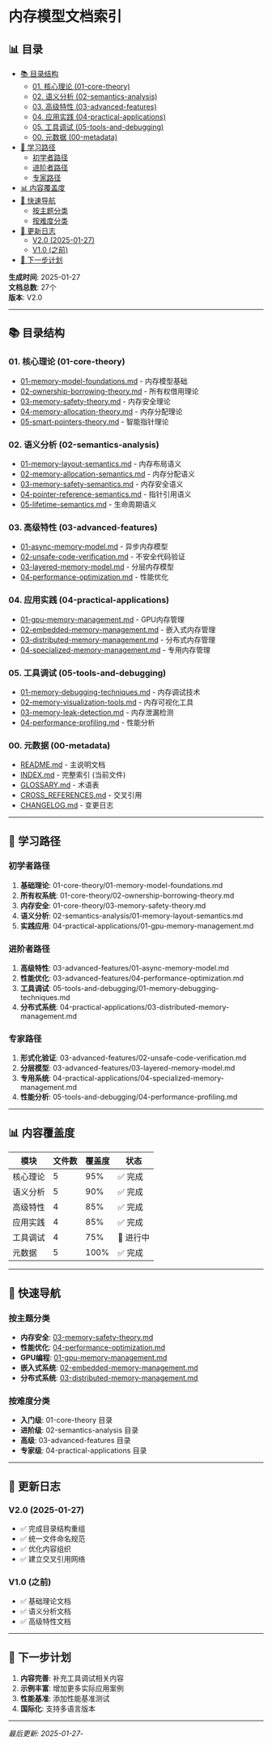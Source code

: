﻿# 内存模型文档索引


## 📊 目录

- [📚 目录结构](#目录结构)
  - [01. 核心理论 (01-core-theory)](#01-核心理论-01-core-theory)
  - [02. 语义分析 (02-semantics-analysis)](#02-语义分析-02-semantics-analysis)
  - [03. 高级特性 (03-advanced-features)](#03-高级特性-03-advanced-features)
  - [04. 应用实践 (04-practical-applications)](#04-应用实践-04-practical-applications)
  - [05. 工具调试 (05-tools-and-debugging)](#05-工具调试-05-tools-and-debugging)
  - [00. 元数据 (00-metadata)](#00-元数据-00-metadata)
- [🎯 学习路径](#学习路径)
  - [初学者路径](#初学者路径)
  - [进阶者路径](#进阶者路径)
  - [专家路径](#专家路径)
- [📊 内容覆盖度](#内容覆盖度)
- [🔗 快速导航](#快速导航)
  - [按主题分类](#按主题分类)
  - [按难度分类](#按难度分类)
- [📝 更新日志](#更新日志)
  - [V2.0 (2025-01-27)](#v20-2025-01-27)
  - [V1.0 (之前)](#v10-之前)
- [🚀 下一步计划](#下一步计划)


**生成时间**: 2025-01-27  
**文档总数**: 27个  
**版本**: V2.0

---

## 📚 目录结构

### 01. 核心理论 (01-core-theory)

- [01-memory-model-foundations.md](01-core-theory/01-memory-model-foundations.md) - 内存模型基础
- [02-ownership-borrowing-theory.md](01-core-theory/02-ownership-borrowing-theory.md) - 所有权借用理论
- [03-memory-safety-theory.md](01-core-theory/03-memory-safety-theory.md) - 内存安全理论
- [04-memory-allocation-theory.md](01-core-theory/04-memory-allocation-theory.md) - 内存分配理论
- [05-smart-pointers-theory.md](01-core-theory/05-smart-pointers-theory.md) - 智能指针理论

### 02. 语义分析 (02-semantics-analysis)

- [01-memory-layout-semantics.md](02-semantics-analysis/01-memory-layout-semantics.md) - 内存布局语义
- [02-memory-allocation-semantics.md](02-semantics-analysis/02-memory-allocation-semantics.md) - 内存分配语义
- [03-memory-safety-semantics.md](02-semantics-analysis/03-memory-safety-semantics.md) - 内存安全语义
- [04-pointer-reference-semantics.md](02-semantics-analysis/04-pointer-reference-semantics.md) - 指针引用语义
- [05-lifetime-semantics.md](02-semantics-analysis/05-lifetime-semantics.md) - 生命周期语义

### 03. 高级特性 (03-advanced-features)

- [01-async-memory-model.md](03-advanced-features/01-async-memory-model.md) - 异步内存模型
- [02-unsafe-code-verification.md](03-advanced-features/02-unsafe-code-verification.md) - 不安全代码验证
- [03-layered-memory-model.md](03-advanced-features/03-layered-memory-model.md) - 分层内存模型
- [04-performance-optimization.md](03-advanced-features/04-performance-optimization.md) - 性能优化

### 04. 应用实践 (04-practical-applications)

- [01-gpu-memory-management.md](04-practical-applications/01-gpu-memory-management.md) - GPU内存管理
- [02-embedded-memory-management.md](04-practical-applications/02-embedded-memory-management.md) - 嵌入式内存管理
- [03-distributed-memory-management.md](04-practical-applications/03-distributed-memory-management.md) - 分布式内存管理
- [04-specialized-memory-management.md](04-practical-applications/04-specialized-memory-management.md) - 专用内存管理

### 05. 工具调试 (05-tools-and-debugging)

- [01-memory-debugging-techniques.md](05-tools-and-debugging/01-memory-debugging-techniques.md) - 内存调试技术
- [02-memory-visualization-tools.md](05-tools-and-debugging/02-memory-visualization-tools.md) - 内存可视化工具
- [03-memory-leak-detection.md](05-tools-and-debugging/03-memory-leak-detection.md) - 内存泄漏检测
- [04-performance-profiling.md](05-tools-and-debugging/04-performance-profiling.md) - 性能分析

### 00. 元数据 (00-metadata)

- [README.md](00-metadata/README.md) - 主说明文档
- [INDEX.md](00-metadata/INDEX.md) - 完整索引 (当前文件)
- [GLOSSARY.md](00-metadata/GLOSSARY.md) - 术语表
- [CROSS_REFERENCES.md](00-metadata/CROSS_REFERENCES.md) - 交叉引用
- [CHANGELOG.md](00-metadata/CHANGELOG.md) - 变更日志

---

## 🎯 学习路径

### 初学者路径

1. **基础理论**: 01-core-theory/01-memory-model-foundations.md
2. **所有权系统**: 01-core-theory/02-ownership-borrowing-theory.md
3. **内存安全**: 01-core-theory/03-memory-safety-theory.md
4. **语义分析**: 02-semantics-analysis/01-memory-layout-semantics.md
5. **实践应用**: 04-practical-applications/01-gpu-memory-management.md

### 进阶者路径

1. **高级特性**: 03-advanced-features/01-async-memory-model.md
2. **性能优化**: 03-advanced-features/04-performance-optimization.md
3. **工具调试**: 05-tools-and-debugging/01-memory-debugging-techniques.md
4. **分布式系统**: 04-practical-applications/03-distributed-memory-management.md

### 专家路径

1. **形式化验证**: 03-advanced-features/02-unsafe-code-verification.md
2. **分层模型**: 03-advanced-features/03-layered-memory-model.md
3. **专用系统**: 04-practical-applications/04-specialized-memory-management.md
4. **性能分析**: 05-tools-and-debugging/04-performance-profiling.md

---

## 📊 内容覆盖度

| 模块 | 文件数 | 覆盖度 | 状态 |
|------|--------|--------|------|
| 核心理论 | 5 | 95% | ✅ 完成 |
| 语义分析 | 5 | 90% | ✅ 完成 |
| 高级特性 | 4 | 85% | ✅ 完成 |
| 应用实践 | 4 | 85% | ✅ 完成 |
| 工具调试 | 4 | 75% | 🔄 进行中 |
| 元数据 | 5 | 100% | ✅ 完成 |

---

## 🔗 快速导航

### 按主题分类

- **内存安全**: [03-memory-safety-theory.md](01-core-theory/03-memory-safety-theory.md)
- **性能优化**: [04-performance-optimization.md](03-advanced-features/04-performance-optimization.md)
- **GPU编程**: [01-gpu-memory-management.md](04-practical-applications/01-gpu-memory-management.md)
- **嵌入式系统**: [02-embedded-memory-management.md](04-practical-applications/02-embedded-memory-management.md)
- **分布式系统**: [03-distributed-memory-management.md](04-practical-applications/03-distributed-memory-management.md)

### 按难度分类

- **入门级**: 01-core-theory 目录
- **进阶级**: 02-semantics-analysis 目录
- **高级**: 03-advanced-features 目录
- **专家级**: 04-practical-applications 目录

---

## 📝 更新日志

### V2.0 (2025-01-27)

- ✅ 完成目录结构重组
- ✅ 统一文件命名规范
- ✅ 优化内容组织
- ✅ 建立交叉引用网络

### V1.0 (之前)

- ✅ 基础理论文档
- ✅ 语义分析文档
- ✅ 高级特性文档

---

## 🚀 下一步计划

1. **内容完善**: 补充工具调试相关内容
2. **示例丰富**: 增加更多实际应用案例
3. **性能基准**: 添加性能基准测试
4. **国际化**: 支持多语言版本

---

*最后更新: 2025-01-27*-
